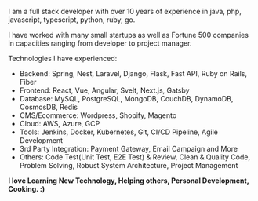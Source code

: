 I am a full stack developer with over 10 years of experience in java, php, javascript, typescript, python, ruby, go.

I have worked with many small startups as well as Fortune 500 companies in capacities ranging from developer to project manager.

Technologies I have experienced:

- Backend: Spring, Nest, Laravel, Django, Flask, Fast API, Ruby on Rails, Fiber
- Frontend: React, Vue, Angular, Svelt, Next.js, Gatsby
- Database: MySQL, PostgreSQL, MongoDB, CouchDB, DynamoDB, CosmosDB, Redis
- CMS/Ecommerce: Wordpress, Shopify, Magento
- Cloud: AWS, Azure, GCP
- Tools: Jenkins, Docker, Kubernetes, Git, CI/CD Pipeline, Agile Development
- 3rd Party Integration: Payment Gateway, Email Campaign and More
- Others: Code Test(Unit Test, E2E Test) & Review, Clean & Quality Code, Problem Solving, Robust System Architecture, Project Management

**I love Learning New Technology, Helping others, Personal Development, Cooking. :)**
